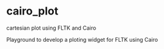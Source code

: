 # cairo_plot
cartesian plot using FLTK and Cairo

Playground to develop a ploting widget for FLTK using Cairo
